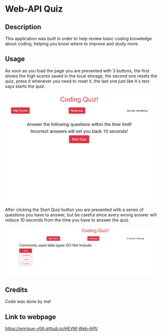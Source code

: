 # Web-API Quiz

## Description

This application was built in order to help review basic coding knowledge about coding, helping you know where to improve and study more.

## Usage

As soon as you load the page you are presented with 3 buttons, the first shows the high scores saved in the local storage, the second one resets the quiz, press it whenever you need to reset it, the last one just like it´s text says starts the quiz:

![Main view](./assets/images/Main%20view.png)

After clicking the Start Quiz button you are presented with a series of questions you have to answer, but be careful since avery wrong answer will reduce 10 seconds from the time you have to answer the quiz.

![Quiz question](./Assets/images/Quiz%20sample.png)

## Credits

Code was done by me!

## Link to webpage

https://enrique-v06.github.io/HEVM-Web-API/
